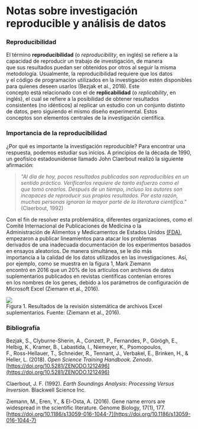 # **Notas sobre investigación reproducible y análisis de datos**  
### **Reproducibilidad**  

El término **reproducibilidad** (o _reproducibility_, en inglés) se refiere a la capacidad de reproducir un trabajo de investigación, de manera  
que sus resultados puedan ser obtenidos por otros al seguir la misma metodología. Usualmente, la reproducibilidad requiere que los datos  
y el código de programación utilizados en la investigación estén disponibles para quienes deseen usarlos (Bezjak et al., 2018). Este  
concepto está relacionado con el de __replicabilidad__ (o _replicability_, en inglés), el cual se refiere a la posibilidad de obtener resultados  
consistentes (no idénticos) al replicar un estudio con un conjunto distinto de datos, pero siguiendo el mismo diseño experimental. Estos  
conceptos son elementos centrales de la investigación científica.  

### **Importancia de la reproducibilidad**  

¿Por qué es importante la investigación reproducible? Para encontrar una respuesta, podemos estudiar sus inicios. A principios de la década de 1990, un geofísico estadounidense llamado John Claerbout realizó la siguiente afirmación:  

> *"Al día de hoy, pocos resultados publicados son reproducibles en un sentido práctico. Verificarlos requiere de tanto esfuerzo como el  
> que tomó crearlos. Después de un tiempo, incluso los autores son incapaces de reproducir sus propios resultados. Por esta razón,  
> muchas personas ignoran la mayor parte de la literatura científica."* (Claerbout, 1992)

Con el fin de resolver esta problemática, diferentes organizaciones, como el Comité Internacional de Publicaciones de Medicina o la  
Administración de Alimentos y Medicamentos de Estados Unidos [(FDA)](https://www.fda.gov/), empezaron a publicar lineamientos para atacar los problemas  
derivados de una inadecuada documentación de los experimentos basados en ensayos aleatorios. De manera simultánea, se le dio más  
importancia a la calidad de los datos utilizados en las investigaciones. Así, por ejemplo, como se muestra en la figura 1, Mark Ziemann  
encontró en 2016 que un 20% de los artículos con archivos de datos suplementarios publicados en revistas científicas contenían errores  
en los nombres de los genes, debido a los parámetros de configuración de Microsoft Excel (Ziemann et al., 2016).  

![](https://gf0604-procesamientodatosgeograficos.github.io/2022-i/img/ZiemannEtAlFig1.png)  
Figura 1. Resultados de la revisión sistemática de archivos Excel suplementarios. Fuente: (Ziemann et al., 2016).  

### **Bibliografía**  

Bezjak, S., Clyburne-Sherin, A., Conzett, P., Fernandes, P., Görögh, E., Helbig, K., Kramer, B., Labastida, I., Niemeyer, K., Psomopoulos,  
F., Ross-Hellauer, T., Schneider, R., Tennant, J., Verbakel, E., Brinken, H., & Heller, L. (2018). _Open Science Training Handbook. Zenodo_.   
[https://doi.org/10.5281/ZENODO.1212496](https://doi.org/10.5281/ZENODO.1212496)

Claerbout, J. F. (1992). _Earth Soundings Analysis: Processing Versus Inversion_. Blackwell Science Inc.  

Ziemann, M., Eren, Y., & El-Osta, A. (2016). Gene name errors are widespread in the scientific literature. Genome Biology, 17(1), 177.  
[https://doi.org/10.1186/s13059-016-1044-7](https://doi.org/10.1186/s13059-016-1044-7)  
